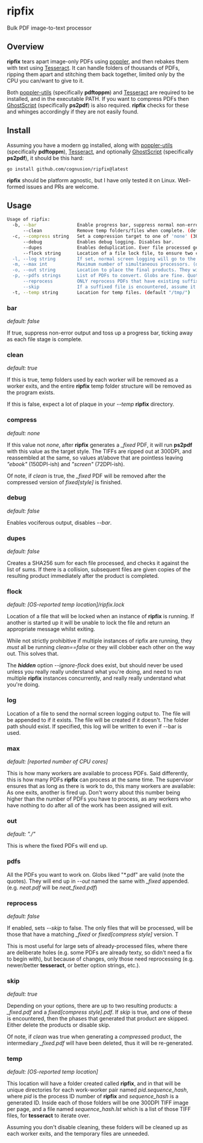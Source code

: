 # ripfix
Bulk PDF image-to-text processor

## Overview

**ripfix** tears apart image-only PDFs using [poppler](https://poppler.freedesktop.org/), and then rebakes them with text using [Tesseract](https://github.com/tesseract-ocr/tesseract). It can handle folders of thousands of PDFs, ripping them apart and stitching them back together, limited only by the CPU you can/want to give to it.

Both [poppler-utils](https://poppler.freedesktop.org/) (specifically **pdftoppm**) and [Tesseract](https://github.com/tesseract-ocr/tesseract) are required to be installed, and in the executable PATH. If you want to compress PDFs then [GhostScript](https://www.ghostscript.com/releases/gsdnld.html) (specifically **ps2pdf**) is also required. **ripfix** checks for these and whinges accordingly if they are not easily found.

## Install

Assuming you have a modern [go](https://go.dev/) installed, along with [poppler-utils](https://poppler.freedesktop.org/) (specifically **pdftoppm**), [Tesseract](https://github.com/tesseract-ocr/tesseract), and optionally [GhostScript](https://www.ghostscript.com/releases/gsdnld.html) (specifically **ps2pdf**), it should be this hard:

```
go install github.com/cognusion/ripfix@latest
```

**ripfix** should be platform agnostic, but I have only tested it on Linux. Well-formed issues and PRs are welcome.

## Usage

```bash
Usage of ripfix:
  -b, --bar               Enable progress bar, suppress normal non-error screen logging.
      --clean             Remove temp folders/files when complete. (default true)
  -c, --compress string   Set a compression target to one of 'none' (300DPI), 'ebook' (150DPI), or 'screen' (72DPI). (default "none")
      --debug             Enables debug logging. Disables bar.
      --dupes             Enables deduplication. Ever file processed gets a sha256 hash, and if a dupe is found, the previous result is copied.
      --flock string      Location of a file lock file, to ensure two copies of ripfix aren't running at the same time. (default "/tmp/ripfix.lock")
  -l, --log string        If set, normal screen logging will go to the file instead, including when used with --bar.
  -m, --max int           Maximum number of simultaneous processors. (default 12)
  -o, --out string        Location to place the final products. They will have the same file name as the source. (default "./")
  -p, --pdfs strings      List of PDFs to convert. Globs are fine. Quotes are encouraged.
      --reprocess         ONLY reprocess PDFs that have existing suffixes. Disables 'skip'. Use with care.
      --skip              If a suffixed file is encountered, assume it is correct and don't do that part of the process again. (default true)
  -t, --temp string       Location for temp files. (default "/tmp/")
```
### bar

*default: false*

If true, suppress non-error output and toss up a progress bar, ticking away as each file stage is complete.

### clean

*default: true*

If this is true, temp folders used by each worker will be removed as a worker exits, and the entire **ripfix** temp folder structure will be removed as the program exists.

If this is false, expect a lot of plaque in your *--temp* **ripfix** directory.

### compress

*default: none*

If this value not *none*, after **ripfix** generates a *_fixed* PDF, it will run **ps2pdf** with this value as the target style. The TIFFs are ripped out at 300DPI, and reassembled at the same, so values at/above that are pointless leaving *"ebook"* (150DPI-ish) and *"screen"* (72DPI-ish).

Of note, if *clean* is true, the *_fixed* PDF will be removed after the compressed version of *_fixed_[style]* is finished.

### debug

*default: false*

Enables vociferous output, disables *--bar*.

### dupes

*default: false*

Creates a SHA256 sum for each file processed, and checks it against the list of sums. If there is a collision, subsequent files are given copies of the resulting product immediately after the product is completed.

### flock

*default: [OS-reported temp location]/ripfix.lock*

Location of a file that will be locked when an instance of **ripfix** is running. If another is started up it will be unable to lock the file and return an appropriate message whilst exiting.

While not strictly prohibitive if multiple instances of ripfix are running, they *must* all be running *clean==false* or they will clobber each other on the way out. This solves that.

The ***hidden*** option *--ignore-flock* does exist, but should never be used unless you really really understand what you're doing, and need to run multiple **ripfix** instances concurrently, and really really understand what you're doing.

### log

Location of a file to send the normal screen logging output to. The file will be appended to if it exists. The file will be created if it doesn't. The folder path should exist. If specified, this log will be written to even if --bar is used.

### max

*default: [reported number of CPU cores]*

This is how many workers are available to process PDFs. Said differently, this is how many PDFs **ripfix** can process at the same time. The supervisor ensures that as long as there is work to do, this many workers are available: As one exits, another is fired up. Don't worry about this number being higher than the number of PDFs you have to process, as any workers who have nothing to do after all of the work has been assigned will exit.

### out

*default: "./"*

This is where the fixed PDFs will end up.

### pdfs

All the PDFs you want to work on. Globs liked "*.pdf" are valid (note the quotes). They will end up in *--out* named the same with *_fixed* appended. (e.g. *neat.pdf* will be *neat_fixed.pdf*)

### reprocess

*default: false*

If enabled, sets *--skip* to false. The only files that will be processed, will be those that have a matching *_fixed* or *_fixed_[compress style]* version. T

This is most useful for large sets of already-processed files, where there are deliberate holes (e.g. some PDFs are already texty, so didn't need a fix to begin with), but because of changes, only those need reprocessing (e.g. newer/better **tesseract**, or better option strings, etc.).

### skip

*default: true*

Depending on your options, there are up to two resulting products: a *_fixed.pdf* and a *_fixed_[compress style].pdf*. If *skip* is true, and one of these is encountered, then the phases that generated that product are skipped. Either delete the products or disable skip.

Of note, if *clean* was true when generating a *compress*ed product, the intermediary *_fixed.pdf* will have been deleted, thus it will be re-generated.

### temp

*default: [OS-reported temp location]*

This location will have a folder created called **ripfix**, and in that will be unique directories for each work-worker pair named *pid.sequence_hash*, where *pid* is the process ID number of **ripfix** and *sequence_hash* is a generated ID. Inside each of those folders will be one 300DPI TIFF image per page, and a file named *sequence_hash.lst* which is a list of those TIFF files, for **tesseract** to iterate over.

Assuming you don't disable cleaning, these folders will be cleaned up as each worker exits, and the temporary files are unneeded.
